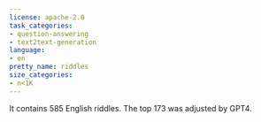 ```yaml
---
license: apache-2.0
task_categories:
- question-answering
- text2text-generation
language:
- en
pretty_name: riddles
size_categories:
- n<1K
---
```


It contains 585 English riddles. The top 173 was adjusted by GPT4.